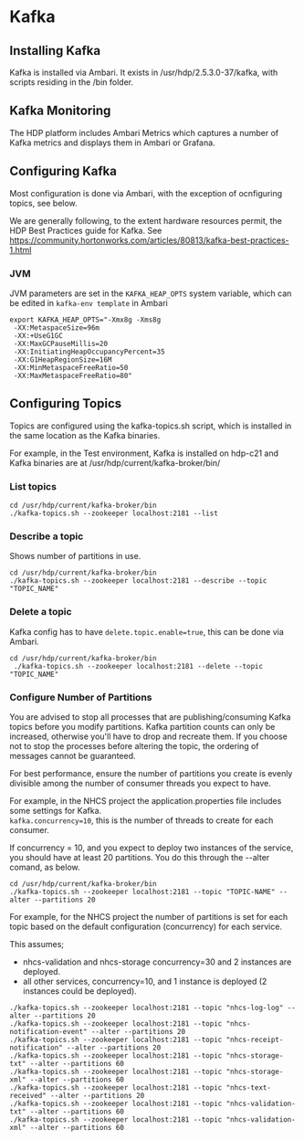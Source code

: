 # Kafka #

## Installing Kafka

Kafka is installed via Ambari. It exists in /usr/hdp/2.5.3.0-37/kafka, with scripts residing in the /bin folder.

## Kafka Monitoring

The HDP platform includes Ambari Metrics which captures a number of Kafka metrics and displays them in Ambari or Grafana.

## Configuring Kafka
Most configuration is done via Ambari, with the exception of ocnfiguring topics, see below.

We are generally following, to the extent hardware resources permit, the HDP Best Practices guide for Kafka.
See https://community.hortonworks.com/articles/80813/kafka-best-practices-1.html 

### JVM
JVM parameters are set in the ```KAFKA_HEAP_OPTS``` system variable, which can be edited in ```kafka-env template``` in Ambari
```
export KAFKA_HEAP_OPTS="-Xmx8g -Xms8g
 -XX:MetaspaceSize=96m
 -XX:+UseG1GC
 -XX:MaxGCPauseMillis=20 
 -XX:InitiatingHeapOccupancyPercent=35
 -XX:G1HeapRegionSize=16M
 -XX:MinMetaspaceFreeRatio=50
 -XX:MaxMetaspaceFreeRatio=80"
```

## Configuring Topics

Topics are configured using the kafka-topics.sh script, which is installed in the same location as the Kafka binaries.  

For example, in the Test environment, Kafka is installed on hdp-c21 and Kafka binaries are at /usr/hdp/current/kafka-broker/bin/

### List topics
```
cd /usr/hdp/current/kafka-broker/bin
./kafka-topics.sh --zookeeper localhost:2181 --list
```

### Describe a topic
Shows number of partitions in use.
```
cd /usr/hdp/current/kafka-broker/bin
./kafka-topics.sh --zookeeper localhost:2181 --describe --topic "TOPIC_NAME"
```

### Delete a topic
Kafka config has to have ```delete.topic.enable=true```, this can be done via Ambari.
```
cd /usr/hdp/current/kafka-broker/bin
 ./kafka-topics.sh --zookeeper localhost:2181 --delete --topic "TOPIC_NAME"
```

### Configure Number of Partitions

You are advised to stop all processes that are publishing/consuming Kafka topics before you modify partitions. 
Kafka partition counts can only be increased, otherwise you'll have to drop and recreate them. 
If you choose not to stop the processes before altering the topic, the ordering of messages cannot be guaranteed.  

For best performance, ensure the number of partitions you create is evenly divisible among the number of consumer threads you expect to have.

For example, in the NHCS project the application.properties file includes some settings for Kafka.  
```kafka.concurrency=10```, this is the number of threads to create for each consumer.  

If concurrency = 10, and you expect to deploy two instances of the service, you should have at least 20 partitions.
You do this through the --alter comand, as below.
```
cd /usr/hdp/current/kafka-broker/bin
./kafka-topics.sh --zookeeper localhost:2181 --topic "TOPIC-NAME" --alter --partitions 20
```
For example, for the NHCS project the number of partitions is set for each topic based on the default configuration (concurrency) for each service. 

This assumes;
- nhcs-validation and nhcs-storage concurrency=30 and 2 instances are deployed. 
- all other services, concurrency=10, and 1 instance is deployed (2 instances could be deployed).

```
./kafka-topics.sh --zookeeper localhost:2181 --topic "nhcs-log-log" --alter --partitions 20
./kafka-topics.sh --zookeeper localhost:2181 --topic "nhcs-notification-event" --alter --partitions 20
./kafka-topics.sh --zookeeper localhost:2181 --topic "nhcs-receipt-notification" --alter --partitions 20
./kafka-topics.sh --zookeeper localhost:2181 --topic "nhcs-storage-txt" --alter --partitions 60
./kafka-topics.sh --zookeeper localhost:2181 --topic "nhcs-storage-xml" --alter --partitions 60
./kafka-topics.sh --zookeeper localhost:2181 --topic "nhcs-text-received" --alter --partitions 20
./kafka-topics.sh --zookeeper localhost:2181 --topic "nhcs-validation-txt" --alter --partitions 60
./kafka-topics.sh --zookeeper localhost:2181 --topic "nhcs-validation-xml" --alter --partitions 60
```
